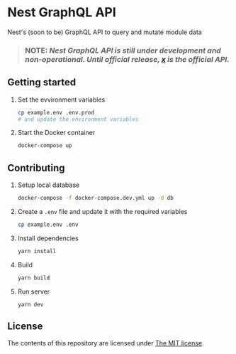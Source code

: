 # Nest GraphQL API

Nest's (soon to be) GraphQL API to query and mutate module data

> ### **NOTE:** _Nest GraphQL API is still under development and non-operational. Until official release, [x](https://x.nest.land/api/packages) is the official API._

## Getting started

1. Set the evvironment variables

   ```sh
   cp example.env .env.prod
   # and update the environment variables
   ```

2. Start the Docker container

   ```sh
   docker-compose up
   ```

## Contributing

1. Setup local database

   ```sh
   docker-compose -f docker-compose.dev.yml up -d db
   ```

2. Create a `.env` file and update it with the required variables

   ```sh
   cp example.env .env
   ```

3. Install dependencies

   ```sh
   yarn install
   ```

4. Build

   ```sh
   yarn build
   ```

5. Run server

   ```
   yarn dev
   ```

## License

The contents of this repository are licensed under [The MIT license](LICENSE).
